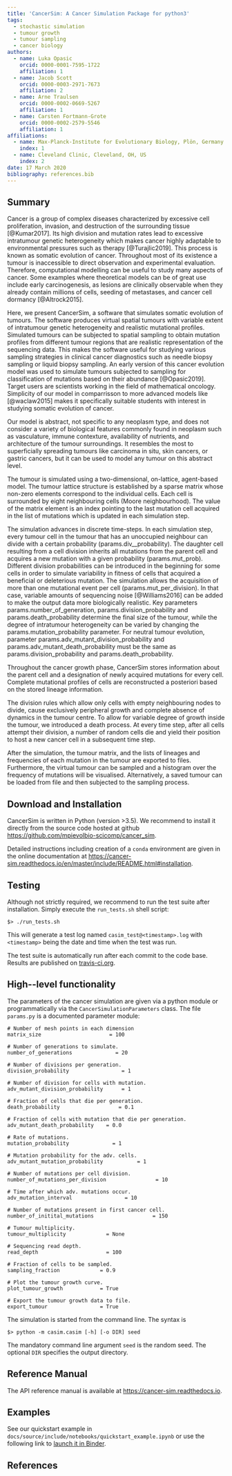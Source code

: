 ```yaml
---
title: 'CancerSim: A Cancer Simulation Package for python3'
tags:
  - stochastic simulation
  - tumour growth
  - tumour sampling
  - cancer biology
authors:
  - name: Luka Opasic
    orcid: 0000-0001-7595-1722
    affiliation: 1
  - name: Jacob Scott
    orcid: 0000-0003-2971-7673
    affiliation: 2
  - name: Arne Traulsen
    orcid: 0000-0002-0669-5267
    affiliation: 1
  - name: Carsten Fortmann-Grote
    orcid: 0000-0002-2579-5546
    affiliation: 1
affiliations:
  - name: Max-Planck-Institute for Evolutionary Biology, Plön, Germany
    index: 1
  - name: Cleveland Clinic, Cleveland, OH, US
    index: 2
date: 17 March 2020
bibliography: references.bib
---
```



Summary
----------

Cancer is a group of complex diseases characterized by excessive cell
proliferation, invasion, and destruction of the surrounding tissue
[@Kumar2017]. Its high division and mutation rates
lead to excessive intratumour genetic heterogeneity which makes cancer
highly adaptable to environmental pressures such as therapy
[@Turajlic2019]. This process is known as somatic evolution of cancer.
Throughout most of its existence a tumour is inaccessible to direct 
observation and experimental evaluation. Therefore, computational modelling
 can be useful to study many aspects of cancer. Some examples where theoretical 
 models can be of great use include early carcinogenesis, as lesions are clinically
observable when they already contain millions of cells, seeding of metastases, 
and cancer cell dormancy [@Altrock2015].

Here, we present CancerSim, a software that simulates somatic evolution of
tumours. The software produces virtual spatial tumours with variable extent of
intratumour genetic heterogeneity and realistic mutational profiles. 
Simulated tumours can be subjected to spatial sampling to obtain mutation profiles 
from different tumour regions that are realistic representation of the sequencing data. 
This makes the software useful for studying various sampling strategies in clinical cancer
diagnostics such as needle biopsy sampling or liquid biopsy sampling. An early version of this 
cancer evolution model was used to simulate tumours subjected to sampling for 
classification of mutations based on their abundance [@Opasic2019]. Target users 
are scientists working in the field of mathematical oncology. Simplicity of our model 
in comparrisson to more advanced models like [@waclaw2015] makes it
specifically suitable students with interest in studying somatic evolution of cancer.


Our model is abstract, not specific to any neoplasm type, and does not
consider a variety of biological features commonly found in neoplasm
such as vasculature, immune contexture, availability of nutrients, and
architecture of the tumour surroundings. It resembles the most to
superficially spreading tumours like carcinoma in situ, skin cancers, or
gastric cancers, but it can be used to model any tumour on this abstract
level.

The tumour is simulated using a two-dimensional, on-lattice, agent-based
model. The tumour lattice structure is established by a sparse matrix
whose non-zero elements correspond to the individual cells. Each cell is
surrounded by eight neighbouring cells (Moore neighbourhood). The value
of the matrix element is an index pointing to the last mutation cell
acquired in the list of mutations which is updated in each simulation
step.

The simulation advances in discrete time-steps. In each simulation step,
every tumour cell in the tumour that has an unoccupied neighbour can
divide with a certain probability (params.div\_\_probability). The
daughter cell resulting from a cell division inherits all mutations from
the parent cell and acquires a new mutation with a given probability
(params.mut\_prob). Different division probabilities can be introduced in the beginning
for some cells in order to simulate variability in fitness of cells that
acquired a beneficial or deleterious mutation. The simulation allows the
acquisition of more than one mutational event per cell
(params.mut\_per\_division). In that case, variable amounts of
sequencing noise [@Williams2016] can be added to make
the output data more biologically realistic. Key parameters params.number\_of\_generation, 
params.division\_probability and params.death\_probability
determine the final size of the tumour, while the degree of intratumour heterogeneity can 
be varied by changing the params.mutation\_probability parameter. 
For neutral tumour evolution, parameter params.adv\_mutant\_division\_probability
and params.adv\_mutant_death\_probability must be the same as params.division\_probability
and params.death\_probability.



Throughout the cancer growth phase, CancerSim stores information about
the parent cell and a designation of newly acquired mutations for every
cell. Complete mutational profiles of cells are reconstructed a
posteriori based on the stored lineage information.

The division rules which allow only cells with empty neighbouring nodes
to divide, cause exclusively peripheral growth and complete absence of
dynamics in the tumour centre. To allow for variable degree of growth
inside the tumour, we introduced a death process. At every time step,
after all cells attempt their division, a number of random cells die and
yield their position to host a new cancer cell in a subsequent time
step.

After the simulation, the tumour matrix, and the lists of lineages and
frequencies of each mutation in the tumour are exported to files.
Furthermore, the virtual tumour can be sampled and a histogram over the
frequency of mutations will be visualised. Alternatively, a saved tumour
can be loaded from file and then subjected to the sampling process.

Download and Installation
-------------------------

CancerSim is written in Python (version \>3.5). We recommend to install
it directly from the source code hosted at github <https://github.com/mpievolbio-scicomp/cancer_sim>.

 Detailed instructions including creation of a
`conda` environment are given in the online documentation at <https://cancer-sim.readthedocs.io/en/master/include/README.html#installation>.

Testing
-------

Although not strictly required, we recommend to run the test suite after
installation. Simply execute the `run_tests.sh` shell script:

    $> ./run_tests.sh

This will generate a test log named `casim_test@<timestamp>.log` with
`<timestamp>` being the date and time when the test was run.

The test suite is automatically run after each commit to the code base.
Results are published on
[travis-ci.org](https://travis-ci.org/mpievolbio-scicomp/cancer_sim).

High--level functionality
-------------------------

The parameters of the cancer simulation are given via a python module or
programmatically via the `CancerSimulationParameters` class. The file
`params.py` is a documented parameter module:

```    
# Number of mesh points in each dimension
matrix_size                      = 100

# Number of generations to simulate.
number_of_generations              = 20

# Number of divisions per generation.
division_probability                 = 1

# Number of division for cells with mutation.
adv_mutant_division_probability      = 1

# Fraction of cells that die per generation.
death_probability                   = 0.1

# Fraction of cells with mutation that die per generation.
adv_mutant_death_probability    = 0.0

# Rate of mutations.
mutation_probability              = 1

# Mutation probability for the adv. cells.
adv_mutant_mutation_probability           = 1

# Number of mutations per cell division.
number_of_mutations_per_division                = 10

# Time after which adv. mutations occur.
adv_mutation_interval                 = 10

# Number of mutations present in first cancer cell.
number_of_initital_mutations                   = 150

# Tumour multiplicity.
tumour_multiplicity             = None

# Sequencing read depth.
read_depth                      = 100

# Fraction of cells to be sampled.
sampling_fraction             = 0.9

# Plot the tumour growth curve.
plot_tumour_growth            = True
        
# Export the tumour growth data to file.
export_tumour                 = True
```

The simulation is started from the command line. The syntax is

    $> python -m casim.casim [-h] [-o DIR] seed

The mandatory command line argument `seed` is the random seed. The optional
`DIR` specifies the output directory.

Reference Manual
----------------

The API reference manual is available at
<https://cancer-sim.readthedocs.io>.

Examples
--------

See our quickstart example in
`docs/source/include/notebooks/quickstart_example.ipynb` or use the following link to [launch it in Binder](https://mybinder.org/v2/gh/mpievolbio-scicomp/cancer_sim.git/master?filepath=docs%2Fsource%2Finclude%2Fnotebooks%2Fquickstart_example.ipynb).

References
----------

